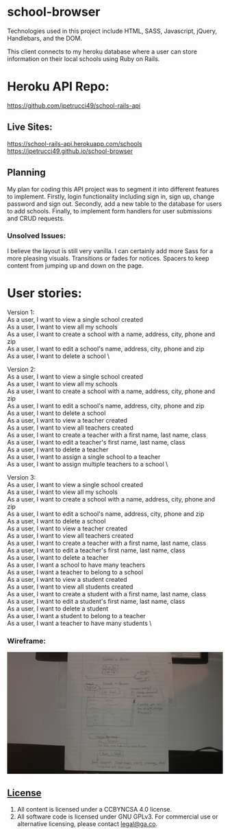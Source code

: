 # school-browser

Technologies used in this project include HTML, SASS, Javascript, jQuery, Handlebars, and the DOM.

This client connects to my heroku database where a user can store information on their local schools
using Ruby on Rails.

# Heroku API Repo:

https://github.com/jpetrucci49/school-rails-api

## Live Sites:

https://school-rails-api.herokuapp.com/schools \
https://jpetrucci49.github.io/school-browser

## Planning

My plan for coding this API project was to segment it into different features to implement. Firstly, login functionality including sign in, sign up, change password and sign out. Secondly, add a new table to the database for users to add schools. Finally, to implement form handlers for user submissions and CRUD requests.

### Unsolved Issues:

I believe the layout is still very vanilla. I can certainly add more Sass for a more pleasing visuals. Transitions or fades for notices. Spacers to keep content from jumping up and down on the page. 

# User stories:

Version 1: \
As a user, I want to view a single school created \
As a user, I want to view all my schools \
As a user, I want to create a school with a name, address, city, phone and zip \
As a user, I want to edit a school's name, address, city, phone and zip \
As a user, I want to delete a school \

Version 2: \
As a user, I want to view a single school created \
As a user, I want to  view all my schools \
As a user, I want to create a school with a name, address, city, phone and zip \
As a user, I want to edit a school's name, address, city, phone and zip \
As a user, I want to delete a school \
As a user, I want to view a teacher created \
As a user, I want to view all teachers created \
As a user, I want to create a teacher with a first name, last name, class \
As a user, I want to edit a teacher's first name, last name, class \
As a user, I want to delete a teacher \
As a user, I want to assign a single school to a teacher \
As a user, I want to assign multiple teachers to a school \

Version 3: \
As a user, I want to view a single school created \
As a user, I want to  view all my schools \
As a user, I want to create a school with a name, address, city, phone and zip \
As a user, I want to edit a school's name, address, city, phone and zip \
As a user, I want to delete a school \
As a user, I want to view a teacher created \
As a user, I want to view all teachers created \
As a user, I want to create a teacher with a first name, last name, class \
As a user, I want to edit a teacher's first name, last name, class \
As a user, I want to delete a teacher \
As a user, I want a school to have many teachers \
As a user, I want a teacher to belong to a school \
As a user, I want to view a student created \
As a user, I want to view all students created \
As a user, I want to create a student with a first name, last name, class \
As a user, I want to edit a student's first name, last name, class \
As a user, I want to delete a student \
As a user, I want a student to belong to a teacher \
As a user, I want a teacher to have many students \

### Wireframe:

![Wireframe image](./public/0830180905.jpg)

## [License](LICENSE)

1. All content is licensed under a CC­BY­NC­SA 4.0 license.
1. All software code is licensed under GNU GPLv3. For commercial use or
    alternative licensing, please contact legal@ga.co.
